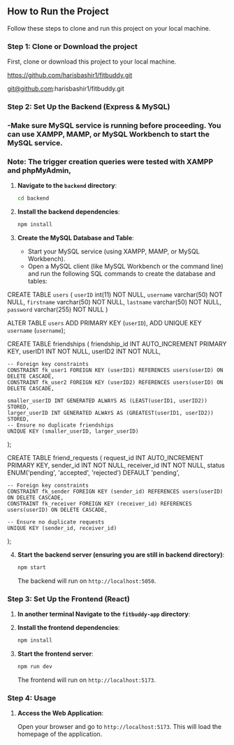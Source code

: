 ## How to Run the Project

Follow these steps to clone and run this project on your local machine.

### Step 1: Clone or Download the project

First, clone or download this project to your local machine.


   https://github.com/harisbashir1/fitbuddy.git

   git@github.com:harisbashir1/fitbuddy.git


### Step 2: Set Up the Backend (Express & MySQL)
### -Make sure MySQL service is running before proceeding. You can use XAMPP, MAMP, or MySQL Workbench to start the MySQL service.
### Note: The trigger creation queries were tested with XAMPP and phpMyAdmin,

1. **Navigate to the `backend` directory**:

   ```bash
   cd backend
   ```

2. **Install the backend dependencies**:

   ```bash
   npm install
   ```

3. **Create the MySQL Database and Table**:

   - Start your MySQL service (using XAMPP, MAMP, or MySQL Workbench).
   - Open a MySQL client (like MySQL Workbench or the command line) and run the following SQL commands to create the database and tables:

CREATE TABLE `users` (
  `userID` int(11) NOT NULL,
  `username` varchar(50) NOT NULL,
  `firstname` varchar(50) NOT NULL,
  `lastname` varchar(50) NOT NULL,
  `password` varchar(255) NOT NULL
)

ALTER TABLE `users`
  ADD PRIMARY KEY (`userID`),
  ADD UNIQUE KEY `username` (`username`);



CREATE TABLE friendships (
    friendship_id INT AUTO_INCREMENT PRIMARY KEY,
    userID1 INT NOT NULL,
    userID2 INT NOT NULL,
    
    -- Foreign key constraints
    CONSTRAINT fk_user1 FOREIGN KEY (userID1) REFERENCES users(userID) ON DELETE CASCADE,
    CONSTRAINT fk_user2 FOREIGN KEY (userID2) REFERENCES users(userID) ON DELETE CASCADE,
    
 	smaller_userID INT GENERATED ALWAYS AS (LEAST(userID1, userID2)) STORED,
    larger_userID INT GENERATED ALWAYS AS (GREATEST(userID1, userID2)) STORED,
    -- Ensure no duplicate friendships
    UNIQUE KEY (smaller_userID, larger_userID)
);

CREATE TABLE friend_requests (
    request_id INT AUTO_INCREMENT PRIMARY KEY,
    sender_id INT NOT NULL,
    receiver_id INT NOT NULL,
    status ENUM('pending', 'accepted', 'rejected') DEFAULT 'pending',
    
    -- Foreign key constraints
    CONSTRAINT fk_sender FOREIGN KEY (sender_id) REFERENCES users(userID) ON DELETE CASCADE,
    CONSTRAINT fk_receiver FOREIGN KEY (receiver_id) REFERENCES users(userID) ON DELETE CASCADE,
    
    -- Ensure no duplicate requests
    UNIQUE KEY (sender_id, receiver_id)
);

4. **Start the backend server (ensuring you are still in backend directory)**:

   ```bash
   npm start
   ```
   The backend will run on `http://localhost:5050`.

### Step 3: Set Up the Frontend (React)

1. **In another terminal Navigate to the `fitbuddy-app` directory**:

2. **Install the frontend dependencies**:

   ```bash
   npm install
   ```

3. **Start the frontend server**:

   ```bash
   npm run dev
   ```
   The frontend will run on `http://localhost:5173`.

### Step 4: Usage

1. **Access the Web Application**:

   Open your browser and go to `http://localhost:5173`. This will load the homepage of the application.